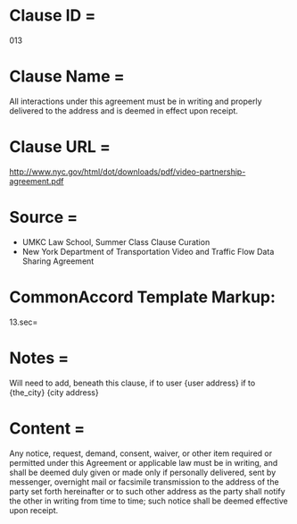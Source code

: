 # Clause ID = 
013


# Clause Name = 
All interactions under this agreement must be in writing and properly delivered to the 
address and is deemed in effect upon receipt.

# Clause URL = 
http://www.nyc.gov/html/dot/downloads/pdf/video-partnership-agreement.pdf

# Source = 
* UMKC Law School, Summer Class Clause Curation
* New York Department of Transportation Video and Traffic Flow Data Sharing Agreement

# CommonAccord Template Markup:   
13.sec=

# Notes = 
Will need to add, beneath this clause, if to user {user address} if to {the_city} {city address}


# Content = 
Any notice, request, demand, consent, waiver, or other item required or permitted under 
this Agreement or applicable law must be in writing, and shall be deemed duly given or made 
only if personally delivered, sent by messenger, overnight mail or facsimile transmission to 
the address of the party set forth hereinafter or to such other address as the party shall notify 
the other in writing from time to time; such notice shall be deemed effective upon receipt.
